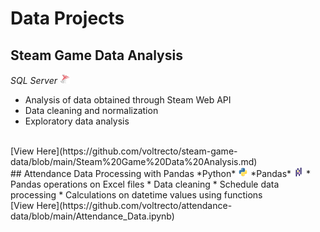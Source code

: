 # Data Projects

## Steam Game Data Analysis
*SQL Server*
<img src="/assets/img/sqlserver.png" width="16" height="16">
* Analysis of data obtained through Steam Web API
* Data cleaning and normalization
* Exploratory data analysis
<br />
[View Here](https://github.com/voltrecto/steam-game-data/blob/main/Steam%20Game%20Data%20Analysis.md)
<br />
## Attendance Data Processing with Pandas
*Python*
<img src="/assets/img/python.png" width="16" height="16"> *Pandas*
<img src="/assets/img/pandas.png" width="16" height="16">
* Pandas operations on Excel files
* Data cleaning
* Schedule data processing
* Calculations on datetime values using functions
<br />
[View Here](https://github.com/voltrecto/attendance-data/blob/main/Attendance_Data.ipynb)
<br />